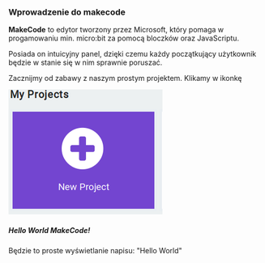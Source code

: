 ### Wprowadzenie do makecode

__MakeCode__ to edytor tworzony przez Microsoft, który pomaga w progamowaniu min. micro:bit za pomocą bloczków oraz 
JavaScriptu. 

Posiada on intuicyjny panel, dzięki czemu każdy początkujący użytkownik będzie w stanie się w nim sprawnie poruszać. 


Zacznijmy od zabawy z naszym prostym projektem. Klikamy w ikonkę 

![](mk_new_projekt.png)



##### Hello World MakeCode!
Będzie to proste wyświetlanie napisu: "Hello World" 
